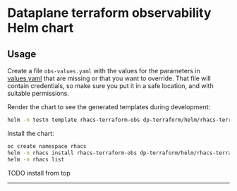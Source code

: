 # Dataplane terraform observability Helm chart

## Usage

Create a file `obs-values.yaml` with the values for the parameters in [values.yaml](./values.yaml) that are missing or that you want to override. That file will contain credentials, so make sure you put it in a safe location, and with suitable permissions. 

Render the chart to see the generated templates during development:

```bash
helm -n testn template rhacs-terraform-obs dp-terraform/helm/rhacs-terraform/charts/observability --debug -f ~/.rh/obs-values.yaml
```


Install the chart:

```bash
oc create namespace rhacs
helm -n rhacs install rhacs-terraform-obs dp-terraform/helm/rhacs-terraform/charts/observability -f ~/.rh/obs-values.yaml
helm -n rhacs list
```


TODO install from top

---

